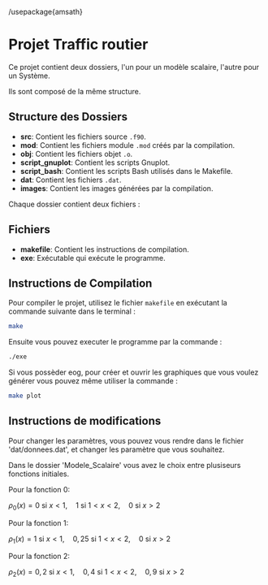 /usepackage{amsath}
# Projet Traffic routier

Ce projet contient deux dossiers, l'un pour un modèle scalaire, l'autre pour un Système.

Ils sont composé de la même structure.

## Structure des Dossiers

   - **src**: Contient les fichiers source `.f90`.
   - **mod**: Contient les fichiers module `.mod` créés par la compilation.
   - **obj**: Contient les fichiers objet `.o`.
   - **script_gnuplot**: Contient les scripts Gnuplot.
   - **script_bash**: Contient les scripts Bash utilisés dans le Makefile.
   - **dat**: Contient les fichiers `.dat`.
   - **images**: Contient les images générées par la compilation.

Chaque dossier contient deux fichiers :
## Fichiers

- **makefile**: Contient les instructions de compilation.
- **exe**: Exécutable qui exécute le programme.

## Instructions de Compilation

Pour compiler le projet, utilisez le fichier `makefile` en exécutant la commande suivante dans le terminal :

```bash
make
```
Ensuite vous pouvez executer le programme par la commande :
```bash
./exe
```
Si vous possèder eog, pour créer et ouvrir les graphiques que vous voulez générer vous pouvez même utiliser la commande :
```bash
make plot
```

## Instructions de modifications

Pour changer les paramètres, vous pouvez vous rendre dans le fichier 'dat/donnees.dat', et changer les paramètre que vous souhaitez.

Dans le dossier 'Modele\_Scalaire' vous avez le choix entre plusiseurs fonctions initiales.

Pour la fonction 0:

$\rho_0(x) = 0 \text{ si } x<1, \quad 1 \text{ si } 1\lt x\lt 2,\quad 0 \text{ si } x>2$

Pour la fonction 1:

$\rho_1(x) = 1 \text{ si } x<1, \quad 0,25 \text{ si } 1\lt x\lt 2,\quad 0 \text{ si } x>2$

Pour la fonction 2:

$\rho_2(x) = 0,2 \text{ si } x<1, \quad 0,4 \text{ si } 1\lt x\lt 2,\quad 0,9 \text{ si } x>2$

